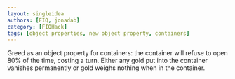 ```yaml
---
layout: singleidea
authors: [FIQ, jonadab]
category: [FIQHack]
tags: [object properties, new object property, containers]
---
```

Greed as an object property for containers: the container will refuse to open 80% of the time, costing a turn. Either any gold put into the container vanishes permanently or gold weighs nothing when in the container.
